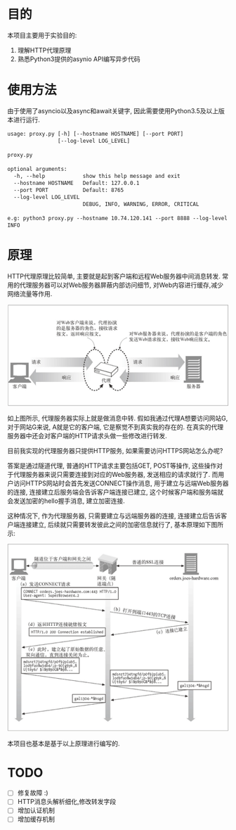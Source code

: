 # 目的

本项目主要用于实验目的:

1. 理解HTTP代理原理
2. 熟悉Python3提供的asynio API编写异步代码

# 使用方法

由于使用了asyncio以及async和await关键字, 因此需要使用Python3.5及以上版本进行运行.

    usage: proxy.py [-h] [--hostname HOSTNAME] [--port PORT]
                    [--log-level LOG_LEVEL]

    proxy.py

    optional arguments:
      -h, --help            show this help message and exit
      --hostname HOSTNAME   Default: 127.0.0.1
      --port PORT           Default: 8765
      --log-level LOG_LEVEL
                            DEBUG, INFO, WARNING, ERROR, CRITICAL

    e.g: python3 proxy.py --hostname 10.74.120.141 --port 8888 --log-level INFO

# 原理

HTTP代理原理比较简单, 主要就是起到客户端和远程Web服务器中间消息转发. 常用的代理服务器可以对Web服务器屏蔽内部访问细节, 对Web内容进行缓存,减少网络流量等作用.

![web proxy](images/web_proxy.png)

如上图所示, 代理服务器实际上就是做消息中转. 假如我通过代理A想要访问网站G, 对于网站G来说, A就是它的客户端, 它是察觉不到真实我的存在的. 在真实的代理服务器中还会对客户端的HTTP请求头做一些修改进行转发.

目前我实现的代理服务器只提供HTTP服务, 如果需要访问HTTPS网站怎么办呢?

答案是通过隧道代理, 普通的HTTP请求主要包括GET, POST等操作, 这些操作对于代理服务器来说只需要连接到对应的Web服务器, 发送相应的请求就行了. 而用户访问HTTPS网站时会首先发送CONNECT操作消息, 用于建立与远端Web服务器的连接, 连接建立后服务端会告诉客户端连接已建立, 这个时候客户端和服务端就会发送加密的hello握手消息, 建立加密连接.

这种情况下, 作为代理服务器, 只需要建立与远端服务器的连接, 连接建立后告诉客户端连接建立, 后续就只需要转发彼此之间的加密信息就行了, 基本原理如下图所示:

![web tunnel](images/web_tunnel.png)

本项目也基本是基于以上原理进行编写的.

# TODO

- [ ] 修复故障 :)
- [ ] HTTP消息头解析细化,修改转发字段
- [ ] 增加认证机制
- [ ] 增加缓存机制

